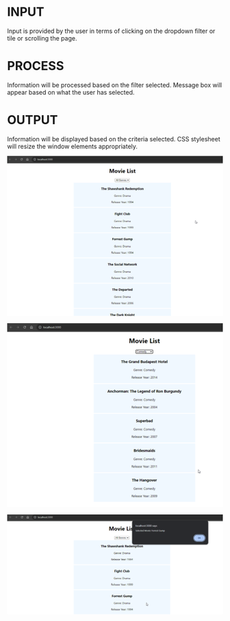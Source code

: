 # INPUT
  Input is provided by the user in terms of clicking on the dropdown filter or tile or scrolling the page.
# PROCESS
  Information will be processed based on the filter selected.  Message box will appear based on what the user has selected.

# OUTPUT
  Information will be displayed based on the criteria selected.  CSS stylesheet will resize the window elements appropriately. 

![screen1](movie%20app%201.png)

![screen2](movie%20app%202.png)

![screen3](movie_app_3.png)
